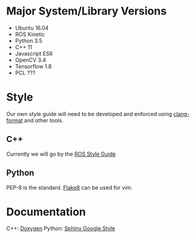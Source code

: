 # Major System/Library Versions
- Ubuntu 16.04
- ROS Kinetic
- Python 3.5
- C++ 11
- Javascript ES6
- OpenCV 3.4
- Tensorflow 1.8
- PCL ???

# Style
Our own style guide will need to be developed and enforced using [clang-format](https://clang.llvm.org/docs/ClangFormat.html) and other tools.
## C++
Currently we will go by the [ROS Style Guide](http://wiki.ros.org/CppStyleGuide)
## Python
PEP-8 is the standard. [Flake8](https://github.com/nvie/vim-flake8) can be used for vim.

# Documentation
C++: [Doxygen](http://www.stack.nl/~dimitri/doxygen/)
Python: [Sphinx Google Style](http://sphinxcontrib-napoleon.readthedocs.io/en/latest/example_google.html)
